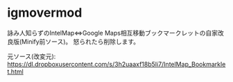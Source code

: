 # igmovermod
詠み人知らずのIntelMap⇔Google Maps相互移動ブックマークレットの自家改良版(Minify前ソース)。
怒られたら削除します。

元ソース(改変元):
https://dl.dropboxusercontent.com/s/3h2uaaxf18b5li7/IntelMap_Bookmarklet.html
